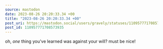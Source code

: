 ```yaml
---
source: mastodon
date: 2023-08-26 20:20:33.34 +00
title: "2023-08-26 20:20:33.34 +00"
post_uri: https://mastodon.social/users/gravely/statuses/110957771708573935
post_id: 110957771708573935
---
```

oh, *one* thing you've learned was against your will? must be nice!


